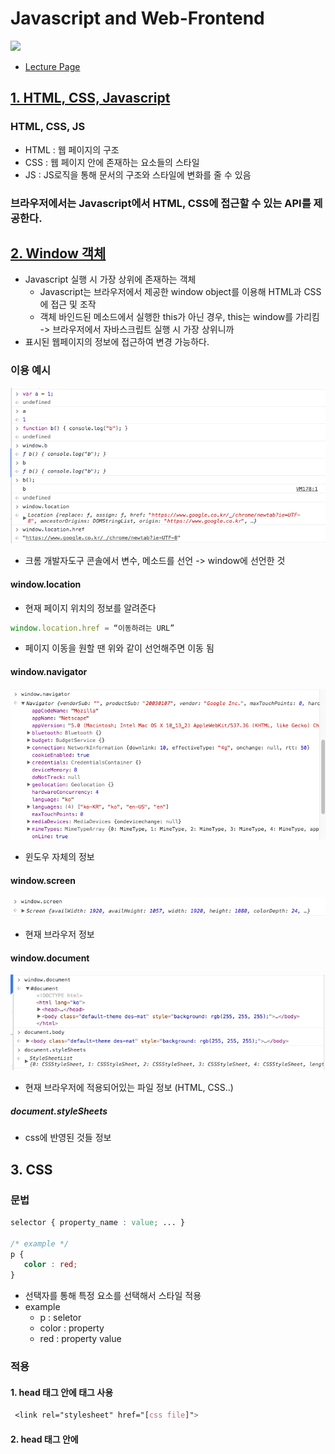 # Javascript and Web-Frontend
![](https://s3.ap-northeast-2.amazonaws.com/grepp-cloudfront/programmers_imgs/learn/thumb-course-javascript-webfrontend.jpg)

* [Lecture Page](https://programmers.co.kr/learn/courses/10)

## [1. HTML, CSS, Javascript](https://github.com/baecheese/javascript-study/tree/master/1st-HTML_CSS_Javascript)
###  HTML, CSS, JS
* HTML : 웹 페이지의 구조
* CSS : 웹 페이지 안에 존재하는 요소들의 스타일
* JS : JS로직을 통해 문서의 구조와 스타일에 변화를 줄 수 있음

### 브라우저에서는 Javascript에서 HTML, CSS에 접근할 수 있는 API를 제공한다.

## [2. Window 객체](https://github.com/baecheese/javascript-study/tree/master/2st-window_object)
* Javascript 실행 시 가장 상위에 존재하는 객체
	* Javascript는 브라우저에서 제공한 window object를 이용해 HTML과 CSS에 접근 및 조작
	* 객체 바인드된 메소드에서 실행한 this가 아닌 경우, this는 window를 가리킴 -> 브라우저에서 자바스크립트 실행 시 가장 상위니까
* 표시된 웹페이지의 정보에 접근하여 변경 가능하다.

### 이용 예시
![](https://github.com/baecheese/javascript-study/blob/master/2st-window_object/console.png?raw=true)
* 크롬 개발자도구 콘솔에서 변수, 메소드를 선언 -> window에 선언한 것
#### window.location
* 현재 페이지 위치의 정보를 알려준다
``` js
window.location.href = “이동하려는 URL”
```
* 페이지 이동을 원할 땐 위와 같이 선언해주면 이동 됨
#### window.navigator
![](https://github.com/baecheese/javascript-study/blob/master/2st-window_object/window.navigator.png?raw=true)
* 윈도우 자체의 정보
#### window.screen
![](https://github.com/baecheese/javascript-study/blob/master/2st-window_object/window.screen.png?raw=true)
* 현재 브라우저 정보
#### window.document
![](https://github.com/baecheese/javascript-study/blob/master/2st-window_object/window.document.png?raw=true)
* 현재 브라우저에 적용되어있는 파일 정보 (HTML, CSS..)
##### document.styleSheets
* css에 반영된 것들 정보

## 3. CSS
### 문법
``` css
selector { property_name : value; ... }

/* example */
p {
   color : red;
}
```

* 선택자를 통해 특정 요소를 선택해서 스타일 적용
* example
	* p : seletor
	* color : property
	* red : property value

### 적용
#### 1. head 태그 안에 <link> 태그 사용
``` css
 <link rel="stylesheet" href="[css file]">
```

#### 2. head 태그 안에 <style> 태그를 사용해 직접 정의
``` css
 <style>
       ...
 </style>
```

#### 3. html element안에 직접 속성으로 정의
``` css
    <p style="color:red">...</p>
```

### 스타일 적용 우선순위
* 스타일 정의가 충돌하는 경우 브라우저가 우선순위를 통해 스타일 따름
	* 우선순위 1 : html 안에서 element 태그 내에 정의한 스타일
	* 우선순위 2 : head에서 스타일 태그에서 정의한 스타일
	* 우선순위 3 : link를 통해 외부 파일에서 정의된 스타일


## 4. Document Object Model (DOM)
* 컴퓨터가 문서를 잘 처리할 수 있도록 문서 구조를 약속한 것
	* 자바스크립트를 통해 HTML문서에 접근 가능한 이유는 HTML 문서 DOM(Document Object Model)에 따라 기술되고, 이 DOM인터페이스를 통해 기술된 HTML가 객체로서 자바스크립트에 연결
### Tree 
#### 부모 ㅡ 자식 관계의 구조
![](https://i.stack.imgur.com/xw5Hm.png)

* 위의 그림이라면 a가 parent, b가 children

#### HTML의 경우는?
``` html
<html>
	<head>
	</head>
	<body>
	</body>
</html>
```

* html = parent tag
* head, body = children tag

### Element API
![](https://github.com/baecheese/javascript-study/blob/master/4st-Document_Object_Model/document_parent_children.png)
![](https://github.com/baecheese/javascript-study/blob/master/4st-Document_Object_Model/document_children_nextElementSibling.png?raw=true)
* document를 통해 접근 가능
	* .children 
	* .parentNode
	* .firstElementChild
	* .lastElementChild
	* .nextElementSibling
	* .previousElementSibling

## 5. Document API
### 문서의 Element를 선택하는 방법
* document.getElementBy~ : 단일 엘리먼트를 선택하는 메소드
	* .getElementByID : 해당하는 id에 대한 태그가 반환
* document.getElementsBy~ : 다중 엘리먼트를 선택하는 메소드
### Element API
![](https://github.com/baecheese/javascript-study/blob/master/5st-DOM-Select-Element/Document-API-getElement-inner.png)
* .innerHTML
	* element의 html 변경할 수 있음
* .innerText 
	* 	element의 text 변경할 수 있음
* .style
	* css를 변경

#### getAttribute / setAttribute
![](https://github.com/baecheese/javascript-study/blob/master/5st-DOM-Select-Element/Document-src.png)
* 이미지 태그에 대해서는 API가 src 프로퍼티 속성을 동기화해주지만, 그 외에 것에서는 동기화해주지 않음
	* 이럴 땐 getAttribute 으로 가져올 수 있음
	* setAttribute로 변경도 가능
#####  예시
![](https://github.com/baecheese/javascript-study/blob/master/5st-DOM-Select-Element/Document-src-getsetAttribute.png)


